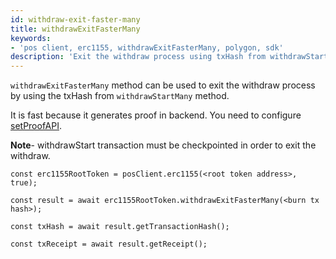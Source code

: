 ```yaml
---
id: withdraw-exit-faster-many
title: withdrawExitFasterMany
keywords: 
- 'pos client, erc1155, withdrawExitFasterMany, polygon, sdk'
description: 'Exit the withdraw process using txHash from withdrawStartMany.'
---
```


`withdrawExitFasterMany` method can be used to exit the withdraw process by using the txHash from `withdrawStartMany` method.

It is fast because it generates proof in backend. You need to configure [setProofAPI](/docs/pos/design/bridge/ethereum-polygon/matic-js/set-proof-api).


**Note**- withdrawStart transaction must be checkpointed in order to exit the withdraw.

```
const erc1155RootToken = posClient.erc1155(<root token address>, true);

const result = await erc1155RootToken.withdrawExitFasterMany(<burn tx hash>);

const txHash = await result.getTransactionHash();

const txReceipt = await result.getReceipt();

```
